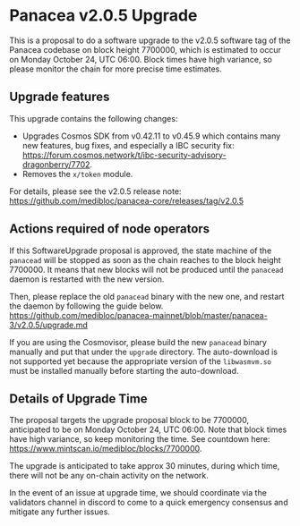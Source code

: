 # Panacea v2.0.5 Upgrade

This is a proposal to do a software upgrade to the v2.0.5 software tag of the Panacea codebase on block height 7700000, which is estimated to occur on Monday October 24, UTC 06:00. Block times have high variance, so please monitor the chain for more precise time estimates.

## Upgrade features

This upgrade contains the following changes:

- Upgrades Cosmos SDK from v0.42.11 to v0.45.9 which contains many new features, bug fixes, and especially a IBC security fix: https://forum.cosmos.network/t/ibc-security-advisory-dragonberry/7702.
- Removes the `x/token` module.

For details, please see the v2.0.5 release note: https://github.com/medibloc/panacea-core/releases/tag/v2.0.5


## Actions required of node operators

If this SoftwareUpgrade proposal is approved, the state machine of the `panacead` will be stopped as soon as the chain reaches to the block height 7700000.
It means that new blocks will not be produced until the `panacead` daemon is restarted with the new version.

Then, please replace the old `panacead` binary with the new one, and restart the daemon by following the guide below.
https://github.com/medibloc/panacea-mainnet/blob/master/panacea-3/v2.0.5/upgrade.md

If you are using the Cosmovisor, please build the new `panacead` binary manually and put that under the `upgrade` directory. The auto-download is not supported yet because the appropriate version of the `libwasmvm.so` must be installed manually before starting the auto-download.


## Details of Upgrade Time

The proposal targets the upgrade proposal block to be 7700000, anticipated to be on Monday October 24, UTC 06:00. Note that block times have high variance, so keep monitoring the time. See countdown here: https://www.mintscan.io/medibloc/blocks/7700000.

The upgrade is anticipated to take approx 30 minutes, during which time, there will not be any on-chain activity on the network.

In the event of an issue at upgrade time, we should coordinate via the validators channel in discord to come to a quick emergency consensus and mitigate any further issues.